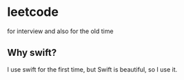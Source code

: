 # leetcode
for interview and also for the old time

## Why swift?

I use swift for the first time, but Swift is beautiful, so I use it.
